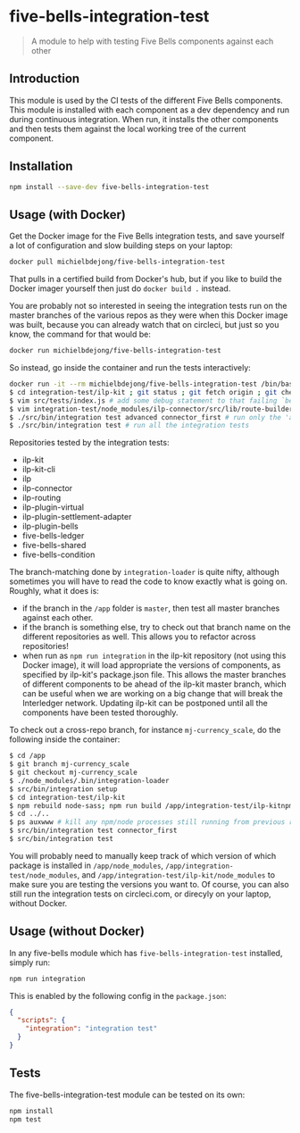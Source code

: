 # five-bells-integration-test

> A module to help with testing Five Bells components against each other

## Introduction

This module is used by the CI tests of the different Five Bells components. This module is installed with each component as a dev dependency and run during continuous integration. When run, it installs the other components and then tests them against the local working tree of the current component.

## Installation

```sh
npm install --save-dev five-bells-integration-test
```

## Usage (with Docker)
Get the Docker image for the Five Bells integration tests,
and save yourself a lot of configuration and slow building steps on
your laptop:
```sh
docker pull michielbdejong/five-bells-integration-test
```

That pulls in a certified build from Docker's hub, but if you like to
build the Docker imager yourself then just do `docker build .` instead.

You are probably not so interested in seeing the integration tests run
on the master branches of the various repos as they were when this
Docker image was built, because you can already watch that on circleci,
but just so you know, the command for that would be:
```sh
docker run michielbdejong/five-bells-integration-test
```

So instead, go inside the container and run the tests interactively:
```sh
docker run -it --rm michielbdejong/five-bells-integration-test /bin/bash
$ cd integration-test/ilp-kit ; git status ; git fetch origin ; git checkout origin/my-awesome-improvement-that-I-want-to-test ; cd ../..
$ vim src/tests/index.js # add some debug statement to that failing `beforeEach` hook
$ vim integration-test/node_modules/ilp-connector/src/lib/route-builder.js +123 # add a console.log statement to see how that error is caused
$ ./src/bin/integration test advanced connector_first # run only the 'advanced' and 'connector_first' integration test
$ ./src/bin/integration test # run all the integration tests
```

Repositories tested by the integration tests:
* ilp-kit
* ilp-kit-cli
* ilp
* ilp-connector
* ilp-routing
* ilp-plugin-virtual
* ilp-plugin-settlement-adapter
* ilp-plugin-bells
* five-bells-ledger
* five-bells-shared
* five-bells-condition

The branch-matching done by `integration-loader` is quite nifty, although sometimes you will have to read the code to know exactly what is going on.
Roughly, what it does is:
* if the branch in the `/app` folder is `master`, then test all master branches against each other.
* if the branch is something else, try to check out that branch name on the different repositories as well. This allows you to refactor across repositories!
* when run as `npm run integration` in the ilp-kit repository (not using this Docker image), it will load appropriate the versions of components, as specified by ilp-kit's package.json file. This allows the master branches of different components to be ahead of the ilp-kit master branch, which can be useful when we are working on a big change that will break the Interledger network. Updating ilp-kit can be postponed until all the components have been tested thoroughly.

To check out a cross-repo branch, for instance `mj-currency_scale`, do the following inside the container:
```sh
$ cd /app
$ git branch mj-currency_scale
$ git checkout mj-currency_scale
$ ./node_modules/.bin/integration-loader
$ src/bin/integration setup
$ cd integration-test/ilp-kit
$ npm rebuild node-sass; npm run build /app/integration-test/ilp-kitnpm run build # this is necessary because running npm install as root causes it to skip the postinstall hook
$ cd ../..
$ ps auxwww # kill any npm/node processes still running from previous runs
$ src/bin/integration test connector_first
$ src/bin/integration test
```
You will probably need to manually keep track of which version of which package is installed in `/app/node_modules`, `/app/integration-test/node_modules`, and `/app/integration-test/ilp-kit/node_modules`
to make sure you are testing the versions you want to. Of course, you can also still run the integration tests on circleci.com, or direcyly on your laptop, without Docker.

## Usage (without Docker)

In any five-bells module which has `five-bells-integration-test` installed, simply run:

``` sh
npm run integration
```

This is enabled by the following config in the `package.json`:

``` json
{
  "scripts": {
    "integration": "integration test"
  }
}
```

## Tests

The five-bells-integration-test module can be tested on its own:

```sh
npm install
npm test
```
